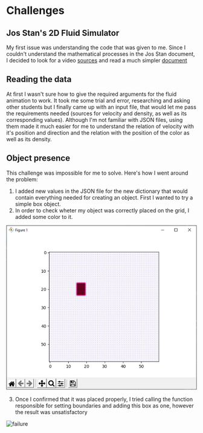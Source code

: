 # Challenges
## Jos Stan's 2D Fluid Simulator
My first issue was understanding the code that was given to me. Since I couldn't understand the mathematical processes in the Jos Stan document, I decided to look for a video [sources](https://www.youtube.com/watch?v=alhpH6ECFvQ) and read a much simpler [document](https://mikeash.com/pyblog/fluid-simulation-for-dummies.html)

## Reading the data
At first I wasn't sure how to give the required arguments for the fluid animation to work. It took me some trial and error, researching and asking other students but I finally came up with an input file, that would let me pass the requirements needed (sources for velocity and density, as well as its corresponding values). Although I'm not familiar with JSON files, using them made it much easier for me to understand the relation of velocity with it's position and direction and the relation with the position of the color as well as its density.

## Object presence
This challenge was impossible for me to solve. Here's how I went around the problem:
1. I added new values in the JSON file for the new dictionary that would contain everything needed for creating an object. First I wanted to try a simple box object.
2. In order to check wheter my object was correctly placed on the grid, I added some color to it.

![box](https://github.com/frogcovenant/com139-class/blob/ss/Fluid_Sim/box_img.png "Box in grid")

3. Once I confirmed that it was placed properly, I tried calling the function responsible for setting boundaries and adding this box as one, however the result was unsatisfactory

![failure](https://github.com/frogcovenant/com139-class/blob/ss/Fluid_Sim/no_object.gif "No presence of the object")
